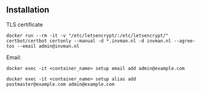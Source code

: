 ## Installation

TLS certificate

`docker run --rm -it -v "/etc/letsencrypt/:/etc/letsencrypt/" certbot/certbot certonly --manual -d *.invman.nl -d invman.nl --agree-tos --email admin@invman.nl`

Email:

`docker exec -it <container_name> setup email add admin@example.com`

`docker exec -it <container_name> setup alias add postmaster@example.com admin@example.com`

